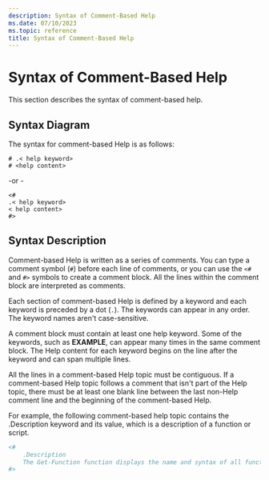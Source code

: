 ```yaml
---
description: Syntax of Comment-Based Help
ms.date: 07/10/2023
ms.topic: reference
title: Syntax of Comment-Based Help
---
```

# Syntax of Comment-Based Help

This section describes the syntax of comment-based help.

## Syntax Diagram

 The syntax for comment-based Help is as follows:

```
# .< help keyword>
# <help content>
```

-or -

```
<#
.< help keyword>
< help content>
#>
```

## Syntax Description

 Comment-based Help is written as a series of comments. You can type a comment symbol (`#`) before
 each line of comments, or you can use the `<#` and `#>` symbols to create a comment block. All the
 lines within the comment block are interpreted as comments.

 Each section of comment-based Help is defined by a keyword and each keyword is preceded by a dot
 (`.`). The keywords can appear in any order. The keyword names aren't case-sensitive.

 A comment block must contain at least one help keyword. Some of the keywords, such as **EXAMPLE**,
 can appear many times in the same comment block. The Help content for each keyword begins on the
 line after the keyword and can span multiple lines.

 All the lines in a comment-based Help topic must be contiguous. If a comment-based Help topic
 follows a comment that isn't part of the Help topic, there must be at least one blank line between
 the last non-Help comment line and the beginning of the comment-based Help.

 For example, the following comment-based help topic contains the .Description keyword and its
 value, which is a description of a function or script.

```powershell
<#
    .Description
    The Get-Function function displays the name and syntax of all functions in the session.
#>
```
